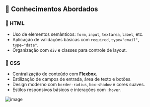 
## 🧠 Conhecimentos Abordados

### 🔹 HTML
- Uso de elementos semânticos: `form`, `input`, `textarea`, `label`, etc.
- Aplicação de validações básicas com `required`, `type="email"`, `type="date"`.
- Organização com `div` e classes para controle de layout.

### 🔹 CSS
- Centralização de conteúdo com **Flexbox**.
- Estilização de campos de entrada, área de texto e botões.
- Design moderno com `border-radius`, `box-shadow` e cores suaves.
- Estilos responsivos básicos e interações com `:hover`.

![image](https://github.com/user-attachments/assets/00b1a082-abac-480c-aa90-47e60fa672f3)
